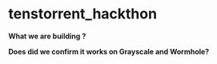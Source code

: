 # tenstorrent_hackthon

**What we are building ?**


**Does did we confirm it works on Grayscale and Wormhole?**



